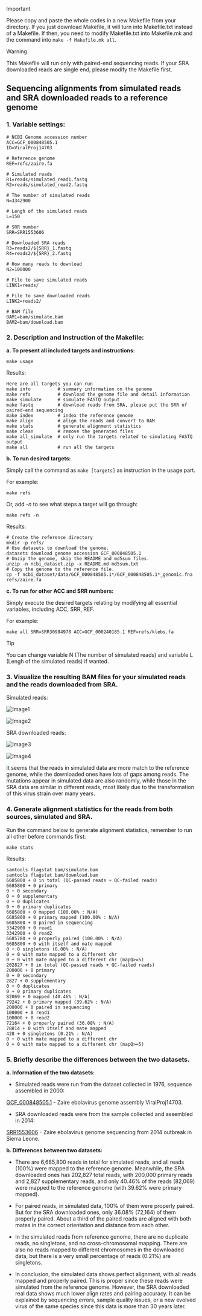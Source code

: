 > [!IMPORTANT]  
> Please copy and paste the whole codes in a new Makefile from your directory. If you just download Makefile, it will turn into Makefile.txt instead of a Makefile. If then, you need to modify Makefile.txt into Makefile.mk and the command into ```make -f Makefile.mk all```.

> [!WARNING]  
> This Makefile will run only with paired-end sequencing reads. If your SRA downloaded reads are single end, please modify the Makefile first.

## Sequencing alignments from simulated reads and SRA downloaded reads to a reference genome

### 1. Variable settings:

```
# NCBI Genome accession number
ACC=GCF_000848505.1
ID=ViralProj14703

# Reference genome
REF=refs/zaire.fa

# Simulated reads
R1=reads/simulated_read1.fastq
R2=reads/simulated_read2.fastq

# The number of simulated reads
N=3342900

# Lengh of the simulated reads
L=150

# SRR number
SRR=SRR1553606

# Downloaded SRA reads
R3=reads2/${SRR}_1.fastq
R4=reads2/${SRR}_2.fastq

# How many reads to download
N2=100000

# File to save simulated reads
LINK1=reads/

# File to save downloaded reads
LINK2=reads2/

# BAM file
BAM1=bam/simulate.bam
BAM2=bam/download.bam
```

### 2. Description and Instruction of the Makefile:

**a. To present all included targets and instructions:**

```
make usage
```

Results:

```
Here are all targets you can run
make info          # summary information on the genome
make refs          # download the genome file and detail information
make simulate      # simulate FASTQ output
make fastq         # download reads from SRA, please put the SRR of paired-end sequencing
make index         # index the reference genome
make align         # align the reads and convert to BAM
make stats         # generate alignment statistics
make clean         # remove the generated files
make all_simulate  # only run the targets related to simulating FASTQ output
make all           # run all the targets
```

**b. To run desired targets:**

Simply call the command as ```make [targets]``` as instruction in the usage part.

For example:

```
make refs
```

Or, add *-n* to see what steps a target will go through:

```
make refs -n
```

Results:

```
# Create the reference directory
mkdir -p refs/
# Use datasets to download the genome.
datasets download genome accession GCF_000848505.1
# Unzip the genome, skip the README and md5sum files.
unzip -n ncbi_dataset.zip -x README.md md5sum.txt 
# Copy the genome to the reference file.
cp -f ncbi_dataset/data/GCF_000848505.1*/GCF_000848505.1*_genomic.fna refs/zaire.fa
```

**c. To run for other ACC and SRR numbers:**

Simply execute the desired targets relating by modifying all essential variables, including ACC, SRR, REF.

For example:

```
make all SRR=SRR30984978 ACC=GCF_000240185.1 REF=refs/klebs.fa
```

> [!TIP]
> You can change variable N (The number of simulated reads) and variable L (Lengh of the simulated reads) if wanted.

### 3. Visualize the resulting BAM files for your simulated reads and the reads downloaded from SRA.

Simulated reads: 

![Image1](https://github.com/nhokchihiro/appbio24-tramha/blob/main/Week08/Images/Image1.png)

![Image2](https://github.com/nhokchihiro/appbio24-tramha/blob/main/Week08/Images/Image2.png)


SRA downloaded reads:

![Image3](https://github.com/nhokchihiro/appbio24-tramha/blob/main/Week08/Images/Image4.png)

![Image4](https://github.com/nhokchihiro/appbio24-tramha/blob/main/Week08/Images/Image3.png)

It seems that the reads in simulated data are more match to the reference genome, while the downloaded ones have lots of gaps among reads. The mutations appear in simulated data are also randomly, while those in the SRA data are similar in different reads, most likely due to the transformation of this virus strain over many years.

### 4. Generate alignment statistics for the reads from both sources, simulated and SRA.

Run the command below to generate alignment statistics, remember to run all other before commands first:

```
make stats
```

Results:

```
samtools flagstat bam/simulate.bam
samtools flagstat bam/download.bam
6685800 + 0 in total (QC-passed reads + QC-failed reads)
6685800 + 0 primary
0 + 0 secondary
0 + 0 supplementary
0 + 0 duplicates
0 + 0 primary duplicates
6685800 + 0 mapped (100.00% : N/A)
6685800 + 0 primary mapped (100.00% : N/A)
6685800 + 0 paired in sequencing
3342900 + 0 read1
3342900 + 0 read2
6685780 + 0 properly paired (100.00% : N/A)
6685800 + 0 with itself and mate mapped
0 + 0 singletons (0.00% : N/A)
0 + 0 with mate mapped to a different chr
0 + 0 with mate mapped to a different chr (mapQ>=5)
202827 + 0 in total (QC-passed reads + QC-failed reads)
200000 + 0 primary
0 + 0 secondary
2827 + 0 supplementary
0 + 0 duplicates
0 + 0 primary duplicates
82069 + 0 mapped (40.46% : N/A)
79242 + 0 primary mapped (39.62% : N/A)
200000 + 0 paired in sequencing
100000 + 0 read1
100000 + 0 read2
72164 + 0 properly paired (36.08% : N/A)
78814 + 0 with itself and mate mapped
428 + 0 singletons (0.21% : N/A)
0 + 0 with mate mapped to a different chr
0 + 0 with mate mapped to a different chr (mapQ>=5)
```

### 5. Briefly describe the differences between the two datasets.

**a. Information of the two datasets:** 

- Simulated reads were run from the dataset collected in 1976, sequence assembled in 2000:

[GCF_000848505.1](https://www.ncbi.nlm.nih.gov/datasets/genome/GCF_000848505.1/) - Zaire ebolavirus genome assembly ViralProj14703.

- SRA downloaded reads were from the sample collected and assembled in	2014:
 
[SRR1553606](https://www.ncbi.nlm.nih.gov/sra/SRR1553606) - Zaire ebolavirus genome sequencing from 2014 outbreak in Sierra Leone.

**b. Differences between two datasets:**

- There are 6,685,800 reads in total for simulated reads, and all reads (100%) were mapped to the reference genome. Meanwhile, the SRA downloaded ones has 202,827 total reads, with 200,000 primary reads and 2,827 supplementary reads, and only 40.46% of the reads (82,069) were mapped to the reference genome (with 39.62% were primary mapped).
  
- For paired reads, in simulated data, 100% of them were properly paired. But for the SRA downloaded ones, only 36.08% (72,164) of them properly paired. About a third of the paired reads are aligned with both mates in the correct orientation and distance from each other.

- In the simulated reads from reference genome, there are no duplicate reads, no singletons, and no cross-chromosomal mapping. There are also no reads mapped to different chromosomes in the downloaded data, but there is a very small percentage of reads (0.21%) are singletons.

- In conclusion, the simulated data shows perfect alignment, with all reads mapped and properly paired. This is proper since these reads were simulated from the reference genome. However, the SRA downloaded real data shows much lower align rates and pairing accuracy. It can be explained by sequencing errors, sample quality issues, or a new evolved virus of the same species since this data is more than 30 years later.
